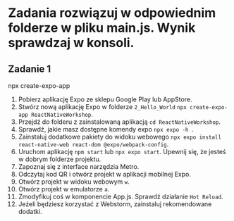 # Zadania rozwiązuj w odpowiednim folderze w pliku main.js. Wynik sprawdzaj w konsoli.

## Zadanie 1
npx create-expo-app
1. Pobierz aplikację Expo ze sklepu Google Play lub AppStore.
1. Stwórz nową aplikację Expo w folderze `2_Hello_World` `npx create-expo-app ReactNativeWorkshop`.
1. Przejdź do folderu z zainstalowaną aplikacją `cd ReactNativeWorkshop`.
1. Sprawdź, jakie masz dostępne komendy expo `npx expo -h `.
1. Zainstaluj dodatkowe pakiety do widoku webowego
   `npx expo install react-native-web react-dom @expo/webpack-config`.
1. Uruchom aplikację `npm start` lub `npx expo start`. Upewnij się, że jesteś w dobrym folderze projektu.
1. Zapoznaj się z interface narzędzia Metro.
1. Odczytaj kod QR i otwórz projekt w aplikacji mobilnej Expo.
1. Otwórz projekt w widoku webowym `w`.
1. Otwórz projekt w emulatorze `a`.
1. Zmodyfikuj coś w komponencie App.js. Sprawdź działanie `Hot Reload`.
1. Jeżeli będziesz korzystać z Webstorm, zainstaluj rekomendowane dodatki.

